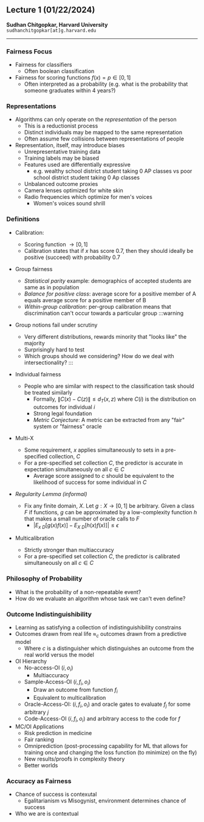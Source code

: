 ## Lecture 1 (01/22/2024)
**Sudhan Chitgopkar, Harvard University** 
`sudhanchitgopkar[at]g.harvard.edu`

---

### Fairness Focus
- Fairness for classifiers
    - Often boolean classification 
- Fairness for scoring functions $f(x) = p \in [0, 1]$
    - Often interpreted as a probability (e.g. what is the probability that someone graduates within 4 years?)

### Representations
- Algorithms can only operate on the *representation* of the person
    - This is a reductionist process
    - Distinct individuals may be mapped to the same representation
    - Often assume few collisions between representations of people
- Representation, itself, may introduce biases
    - Unrepresentative training data
    - Training labels may be biased
    - Features used are differentially expressive
        - e.g. wealthy school district student taking 0 AP classes vs poor school district student taking 0 Ap classes
    - Unbalanced outcome proxies
    - Camera lenses optimized for white skin
    - Radio frequencies which optimize for men's voices
        - Women's voices sound shrill

### Definitions
- Calibration: 
    - Scoring function $\rightarrow [0, 1]$
    - Calibration states that if $x$ has score 0.7, then they should ideally be positive (succeed) with probability 0.7
- Group fairness
    - *Statistical parity* example: demographics of accepted students are same as in population
    - *Balance for positive class*: average score for a positive member of A equals average score for a positive member of B
    - *Within-group calibration*: per-group calibration means that discrimination can't occur towards a particular group
:::warning    
- Group notions fail under scrutiny
    - Very different distributions, rewards minority that "looks like" the majority
    - Surprisingly hard to test
    - Which groups should we considering? How do we deal with intersectionality?
::: 

- Individual fairness
    - People who are similar with respect to the classification task should be treated similarly
        - Formally, $\|C(x) - C(z)\| \leq d_T(x,z)$ where $C(i)$ is the distribution on outcomes for individual $i$
        - Strong legal foundation
        - *Metric Conjecture*: A metric can be extracted from any "fair" system or "fairness" oracle

- Multi-X
    - Some requirement, $x$ applies simultaneously to sets in a pre-specified collection, $C$
    - For a pre-specified set collection $C$, the predictor is accurate in expectation simultaneously on all $c \in C$
        - Average score assigned to $c$ should be equivalent to the likelihood of success for some individual in $C$
- *Regularity Lemma (informal)*
    - Fix any finite domain, $X$. Let $g: X \rightarrow [0, 1]$ be arbitrary. Given a class $F$ if functions, $g$ can be approximated by a low-complexity function $h$ that makes a small number of oracle calls to $F$
        - $| E_{x~D}[g(x)f(x)] - E_{X~D}[h(x)f(x)]| \leq \epsilon$
- Multicalibration
    - Strictly stronger than multiaccuracy
    - For a pre-specified set collection $C$, the predictor is calibrated simultaneously on all $c \in C$
### Philosophy of Probability
- What is the probability of a non-repeatable event?
- How do we evaluate an algorithm whose task we can't even define?
### Outcome Indistinguishibility
- Learning as satisfying a collection of indistinguishibility constrains
- Outcomes drawn from real life $\approx_c$ outcomes drawn from a predictive model
    - Where $c$ is a distinguisher which distinguishes an outcome from the real world versus the model
- OI Hierarchy
    - No-access-OI $(i, o_i)$
        - Multiaccuracy
    - Sample-Access-OI $(i, f_i, o_i)$
        - Draw an outcome from function $f_i$
        - Equivalent to multicalibration
    - Oracle-Access-OI: $(i, f_i, o_i)$ and oracle gates to evaluate $f_j$ for some arbitrary $j$
    - Code-Access-OI $(i, f_i, o_i)$ and arbitrary access to the code for $f$
- MC/OI Applications
    - Risk prediction in medicine
    - Fair ranking
    - Omniprediction (post-processing capability for ML that allows for training once and changing the loss function (to minimize) on the fly)
    - New results/proofs in complexity theory
    - Better worlds

### Accuracy as Fairness
- Chance of success is contexutal
    - Egalitarianism vs Misogynist, environment determines chance of success
- Who we are is contextual